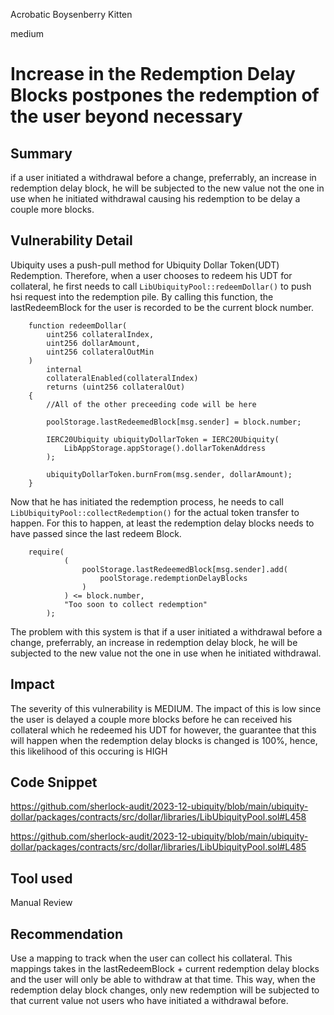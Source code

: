 Acrobatic Boysenberry Kitten

medium

# Increase in the Redemption Delay Blocks postpones the redemption of the user beyond necessary

## Summary
if a user initiated a withdrawal before a change, preferrably, an increase in redemption delay block, he will be subjected to the new value not the one in use when he initiated withdrawal causing his redemption to be delay a couple more blocks.

## Vulnerability Detail
Ubiquity uses a push-pull method for Ubiquity Dollar Token(UDT) Redemption. Therefore, when a user chooses to redeem his UDT for collateral, he first needs to call `LibUbiquityPool::redeemDollar()` to push hsi request into the redemption pile. By calling this function, the lastRedeemBlock for the user is recorded to be the current block number.

```solidity
    function redeemDollar(
        uint256 collateralIndex,
        uint256 dollarAmount,
        uint256 collateralOutMin
    )
        internal
        collateralEnabled(collateralIndex)
        returns (uint256 collateralOut)
    {
        //All of the other preceeding code will be here

        poolStorage.lastRedeemedBlock[msg.sender] = block.number;

        IERC20Ubiquity ubiquityDollarToken = IERC20Ubiquity(
            LibAppStorage.appStorage().dollarTokenAddress
        );

        ubiquityDollarToken.burnFrom(msg.sender, dollarAmount);
    }
```

Now that he has initiated the redemption process, he needs to call `LibUbiquityPool::collectRedemption()` for the actual token transfer to happen. For this to happen, at least the redemption delay blocks needs to have passed since the last redeem Block.

```solidity
    require(
            (
                poolStorage.lastRedeemedBlock[msg.sender].add(
                    poolStorage.redemptionDelayBlocks
                )
            ) <= block.number,
            "Too soon to collect redemption"
        );
```

The problem with this system is that if a user initiated a withdrawal before a change, preferrably, an increase in redemption delay block, he will be subjected to the new value not the one in use when he initiated withdrawal.

## Impact
The severity of this vulnerability is MEDIUM. The impact of this is low since the user is delayed a couple more blocks before he can received his collateral which he redeemed his UDT for however, the guarantee that this will happen when the redemption delay blocks is changed is 100%, hence, this likelihood of this occuring is HIGH

## Code Snippet
https://github.com/sherlock-audit/2023-12-ubiquity/blob/main/ubiquity-dollar/packages/contracts/src/dollar/libraries/LibUbiquityPool.sol#L458

https://github.com/sherlock-audit/2023-12-ubiquity/blob/main/ubiquity-dollar/packages/contracts/src/dollar/libraries/LibUbiquityPool.sol#L485

## Tool used

Manual Review

## Recommendation
Use a mapping to track when the user can collect his collateral. This mappings takes in the lastRedeemBlock + current redemption delay blocks and the user will only be able to withdraw at that time. This way, when the redemption delay block changes, only new redemption will be subjected to that current value not users who have initiated a withdrawal before.